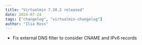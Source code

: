 ```yaml
---
title: "Virtualmin 7.20.2 released"
date: 2024-07-24
tags: ["changelog", "virtualmin-changelog"]
author: "Ilia Ross"
---
```


* Fix external DNS filter to consider CNAME and IPv6 records
